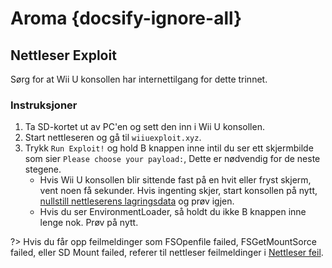 # Aroma {docsify-ignore-all}

## Nettleser Exploit

Sørg for at Wii U konsollen har internettilgang for dette trinnet.

### Instruksjoner

1. Ta SD-kortet ut av PC'en og sett den inn i Wii U konsollen.
2. Start nettleseren og gå til `wiiuexploit.xyz`.
3. Trykk `Run Exploit!` og hold B knappen inne intil du ser ett skjermbilde som sier `Please choose your payload:`, Dette er nødvendig for de neste stegene.
   - Hvis Wii U konsollen blir sittende fast på en hvit eller fryst skjerm, vent noen få sekunder. Hvis ingenting skjer, start konsollen på nytt, [nullstill nettleserens lagringsdata](https://en-americas-support.nintendo.com/app/answers/detail/a_id/1507/~/how-to-delete-the-internet-browser-history) og prøv igjen.
   - Hvis du ser EnvironmentLoader, så holdt du ikke B knappen inne lenge nok. Prøv på nytt.

?> Hvis du får opp feilmeldinger som FSOpenfile failed, FSGetMountSorce failed, eller SD Mount failed, referer til nettleser feilmeldinger i [Nettleser feil](../common-issues-fixes).
